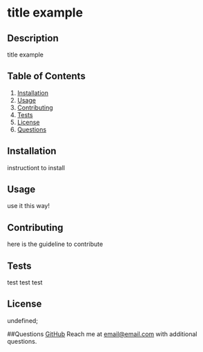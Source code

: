 # title example

## Description
title example

## Table of Contents
1. [Installation](#installation)
2. [Usage](#usage)
3. [Contributing](#contributing)
4. [Tests](#tests)
5. [License](#license)
6. [Questions](#questions)


## Installation
instructiont to install

## Usage
use it this way!

## Contributing
here is the guideline to contribute

## Tests
test test test

## License
undefined;

##Questions
[GitHub](lwebert)
Reach me at [email@email.com](email@email.com) with additional questions.

